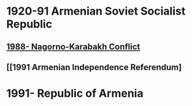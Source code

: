 # 1920-91 Armenian Soviet Socialist Republic
## [1988- Nagorno-Karabakh Conflict](1988-%20Nagorno-Karabakh%20Conflict)
## [[1991 Armenian Independence Referendum]
# 1991- Republic of Armenia
## 